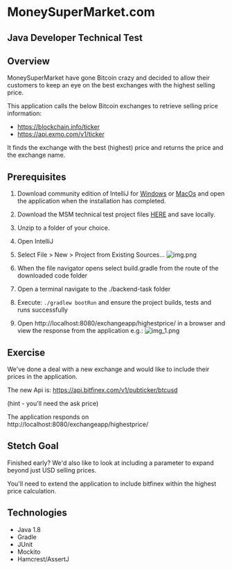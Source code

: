 # MoneySuperMarket.com 
## Java Developer Technical Test

## Overview

MoneySuperMarket have gone Bitcoin crazy and decided to allow their customers to keep an 
eye on the best exchanges with the highest selling price.

This application calls the below Bitcoin exchanges to retrieve selling price information:

 * https://blockchain.info/ticker
 * https://api.exmo.com/v1/ticker

It finds the exchange with the best (highest) price and returns the price and the exchange name.

## Prerequisites
1.	Download community edition of IntelliJ for [Windows](https://www.jetbrains.com/idea/download/#section=windows) or [MacOs](https://www.jetbrains.com/idea/download/#section=windows) and open the application when the installation has completed.
2. 	Download the MSM technical test project files [HERE](https://github.com/MSMGCustomerPlatform/backend-task/archive/refs/heads/main.zip) and save locally.
3. 	Unzip to a folder of your choice.
4.	Open IntelliJ
5.	Select File > New > Project from Existing Sources...
    ![img.png](readme_files/img.png)
      
6. When the file navigator opens select build.gradle from the route of the downloaded code folder
7. Open a terminal navigate to the ./backend-task folder
8. Execute: `./gradlew bootRun` and ensure the project builds, tests and runs successfully 
9.	Open http://localhost:8080/exchangeapp/highestprice/ in a browser and view the response from the application e.g.:
![img_1.png](readme_files/img_1.png)
      
## Exercise

We've done a deal with a new exchange and would like to include their prices in the application.

The new Api is:
https://api.bitfinex.com/v1/pubticker/btcusd

(hint - you'll need the ask price)

The application responds on http://localhost:8080/exchangeapp/highestprice/

## Stetch Goal

Finished early? We'd also like to look at including a parameter to expand beyond just USD selling prices.

You'll need to extend the application to include bitfinex within the highest price calculation.

## Technologies

 * Java 1.8
 * Gradle
 * JUnit
 * Mockito
 * Hamcrest/AssertJ
